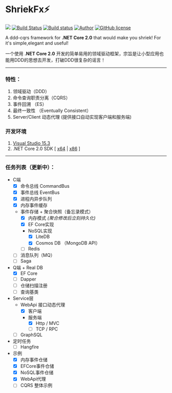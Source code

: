 # ShriekFx:zap: 
[![](https://img.shields.io/badge/.NET%20Core-2.0.0-brightgreen.svg?style=flat-square)](https://www.microsoft.com/net/download/core) 
[![Build Status](https://travis-ci.org/ElderJames/shriek-fx.svg?branch=master)](https://travis-ci.org/ElderJames/shriek-fx)
[![Build status](https://ci.appveyor.com/api/projects/status/mcwi2kqe0daija6c?svg=true)](https://ci.appveyor.com/project/ElderJames/shriekfx)
[![Author](https://img.shields.io/badge/author-ElderJames-brightgreen.svg?style=flat-square)](https://yangshunjie.com)
[![GitHub license](https://img.shields.io/badge/license-MIT-brightgreen.svg?style=flat-square)](https://github.com/ElderJames/ShriekFx/blob/master/LICENSE)  

A ddd-cqrs framework for **.NET Core 2.0**  that would make you shriek! For it's simple,elegant and useful!

一个使用 **.NET Core 2.0** 开发的简单易用的领域驱动框架，宗旨是让小型应用也能用DDD的思想去开发，打破DDD很复杂的谣言！

---

### 特性：

1. 领域驱动（DDD）
2. 命令查询职责分离（CQRS）
3. 事件回溯 （ES）
4. 最终一致性 （Eventually Consistent）
5. Server/Client 动态代理 (提供接口自动实现客户端和服务端)

### 开发环境

1. [Visual Studio 15.3](https://www.visualstudio.com/zh-hans/thank-you-downloading-visual-studio/?sku=Community&rel=15)
2. .NET Core 2.0 SDK [ [x64](https://download.microsoft.com/download/0/F/D/0FD852A4-7EA1-4E2A-983A-0484AC19B92C/dotnet-sdk-2.0.0-win-x64.exe) | [x86](https://download.microsoft.com/download/0/F/D/0FD852A4-7EA1-4E2A-983A-0484AC19B92C/dotnet-sdk-2.0.0-win-x86.exe) ]

---

### 任务列表（更新中）：

- C端
  - [x] 命令总线 CommandBus
  - [x] 事件总线 EventBus
  - [x] 进程内异步队列
  - [x] 内存事件缓存
  - 事件存储 + 聚合快照（备忘录模式）
    - [x] 内存模式 *(聚合修改后立刻持久化)*
    - [x] EF Core实现
    - NoSQL实现
		- [x] LiteDB
		- [x] Cosmos DB （MongoDB API）
    - [ ] Redis
  - [ ] 消息队列（MQ）
  - [ ] Saga
- Q端 + Real DB 
  - [x] EF Core
  - [ ] Dapper
  - [ ] 仓储扫描注册
  - [ ] 查询基类
- Service层
  - WebApi 接口动态代理
    - [x] 客户端
    - 服务端 
      - [x] Http / MVC
      - [ ] TCP  / RPC
  - [ ] GraphSQL
- 定时任务
  - [ ] Hangfire   
- 示例
  - [x] 内存事件仓储
  - [x] EFCore事件仓储
  - [x] NoSQL事件仓储
  - [x] WebApi代理
  - [ ] CQRS 整体示例
